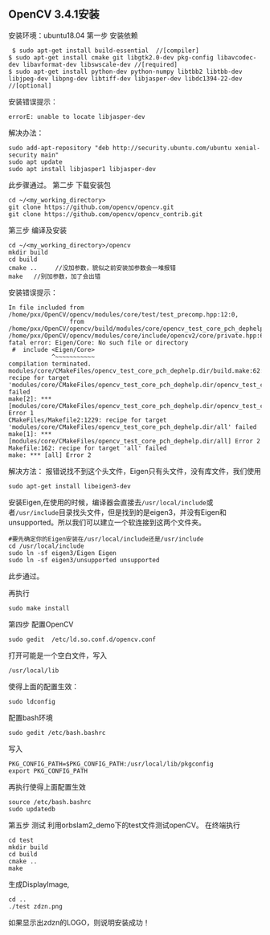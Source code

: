 ## OpenCV 3.4.1安装
安装环境：ubuntu18.04
第一步 安装依赖
```
 $ sudo apt-get install build-essential  //[compiler]
$ sudo apt-get install cmake git libgtk2.0-dev pkg-config libavcodec-dev libavformat-dev libswscale-dev //[required] 
$ sudo apt-get install python-dev python-numpy libtbb2 libtbb-dev libjpeg-dev libpng-dev libtiff-dev libjasper-dev libdc1394-22-dev  //[optional] 
```
安装错误提示：
```
errorE: unable to locate libjasper-dev
```
解决办法：
```
sudo add-apt-repository "deb http://security.ubuntu.com/ubuntu xenial-security main"
sudo apt update
sudo apt install libjasper1 libjasper-dev
```
此步骤通过。
第二步 下载安装包
```
cd ~/<my_working_directory>
git clone https://github.com/opencv/opencv.git
git clone https://github.com/opencv/opencv_contrib.git
```
第三步 编译及安装
```
cd ~/<my_working_directory>/opencv
mkdir build
cd build
cmake ..     //没加参数，貌似之前安装加参数会一堆报错
make   //别加参数，加了会出错
```
安装错误提示：
```
In file included from /home/pxx/OpenCV/opencv/modules/core/test/test_precomp.hpp:12:0,
                 from /home/pxx/OpenCV/opencv/build/modules/core/opencv_test_core_pch_dephelp.cxx:1:
/home/pxx/OpenCV/opencv/modules/core/include/opencv2/core/private.hpp:66:12: fatal error: Eigen/Core: No such file or directory
 #  include <Eigen/Core>
            ^~~~~~~~~~~~
compilation terminated.
modules/core/CMakeFiles/opencv_test_core_pch_dephelp.dir/build.make:62: recipe for target 'modules/core/CMakeFiles/opencv_test_core_pch_dephelp.dir/opencv_test_core_pch_dephelp.cxx.o' failed
make[2]: *** [modules/core/CMakeFiles/opencv_test_core_pch_dephelp.dir/opencv_test_core_pch_dephelp.cxx.o] Error 1
CMakeFiles/Makefile2:1229: recipe for target 'modules/core/CMakeFiles/opencv_test_core_pch_dephelp.dir/all' failed
make[1]: *** [modules/core/CMakeFiles/opencv_test_core_pch_dephelp.dir/all] Error 2
Makefile:162: recipe for target 'all' failed
make: *** [all] Error 2
```
解决方法：
报错说找不到这个头文件，Eigen只有头文件，没有库文件，我们使用
```
sudo apt-get install libeigen3-dev
```
安装Eigen,在使用的时候，编译器会直接去`/usr/local/include`或者`/usr/include`目录找头文件，但是找到的是eigen3，并没有Eigen和unsupported。所以我们可以建立一个软连接到这两个文件夹。
```
#要先确定你的Eigen安装在/usr/local/include还是/usr/include
cd /usr/local/include
sudo ln -sf eigen3/Eigen Eigen
sudo ln -sf eigen3/unsupported unsupported
```
此步通过。

再执行
```
sudo make install
```
第四步 配置OpenCV
```
sudo gedit  /etc/ld.so.conf.d/opencv.conf
```
打开可能是一个空白文件，写入
```
/usr/local/lib
```
使得上面的配置生效：
```
sudo ldconfig
```
配置bash环境
```
sudo gedit /etc/bash.bashrc
```
写入
```
PKG_CONFIG_PATH=$PKG_CONFIG_PATH:/usr/local/lib/pkgconfig
export PKG_CONFIG_PATH
```
再执行使得上面配置生效
```
source /etc/bash.bashrc
sudo updatedb
```
第五步 测试 
利用orbslam2_demo下的test文件测试openCV。
在终端执行
```
cd test
mkdir build
cd build
cmake ..
make

```
生成DisplayImage,
```
cd ..
./test zdzn.png  
```
如果显示出zdzn的LOGO，则说明安装成功！

